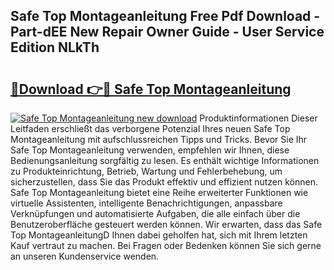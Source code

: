 ## Safe Top Montageanleitung Free Pdf Download - Part-dEE New Repair Owner Guide - User Service Edition NLkTh

# <h2><a href="http://df6yli.blite.top/?on=Safe+Top+Montageanleitung">🔗Download 👉🔴 Safe Top Montageanleitung</a></h2>

[![Safe Top Montageanleitung new download](https://i.imgur.com/lujVjoI.png)](http://df6yli.blite.top/?on=Safe+Top+Montageanleitung)
Produktinformationen Dieser Leitfaden erschließt das verborgene Potenzial Ihres neuen Safe Top Montageanleitung mit aufschlussreichen Tipps und Tricks. Bevor Sie Ihr Safe Top Montageanleitung verwenden, empfehlen wir Ihnen, diese Bedienungsanleitung sorgfältig zu lesen. Es enthält wichtige Informationen zu Produkteinrichtung, Betrieb, Wartung und Fehlerbehebung, um sicherzustellen, dass Sie das Produkt effektiv und effizient nutzen können. Safe Top Montageanleitung bietet eine Reihe erweiterter Funktionen wie virtuelle Assistenten, intelligente Benachrichtigungen, anpassbare Verknüpfungen und automatisierte Aufgaben, die alle einfach über die Benutzeroberfläche gesteuert werden können. Wir erwarten, dass das Safe Top MontageanleitungD Ihnen dabei geholfen hat, sich mit Ihrem letzten Kauf vertraut zu machen. Bei Fragen oder Bedenken können Sie sich gerne an unseren Kundenservice wenden.
